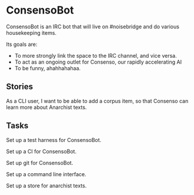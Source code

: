 ConsensoBot
===========

ConsensoBot is an IRC bot that will live on #noisebridge and do various housekeeping items. 

Its goals are:

* To more strongly link the space to the IRC channel, and vice versa.
* To act as an ongoing outlet for Consenso, our rapidly accelerating AI
* To be funny, ahahhahahaa.


Stories
-------

As a CLI user, I want to be able to add a corpus item, so that Consenso can learn more about Anarchist texts.

Tasks
-----

Set up a test harness for ConsensoBot.

Set up a CI for ConsensoBot.

Set up git for ConsensoBot.

Set up a command line interface.

Set up a store for anarchist texts.



